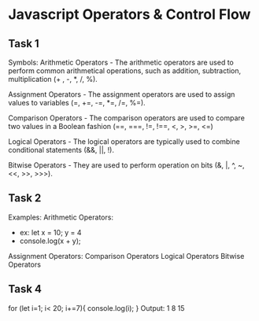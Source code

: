# Javascript Operators & Control Flow

## Task 1

Symbols:
Arithmetic Operators - The arithmetic operators are used to perform common arithmetical operations, such as addition, subtraction, multiplication (+ , -, *, /, %).

Assignment Operators - The assignment operators are used to assign values to variables (=, +=, -=, *=, /=, %=).

Comparison Operators - The comparison operators are used to compare two values in a Boolean fashion (==, ===, !=, !==, <, >, >=, <=)

Logical Operators - The logical operators are typically used to combine conditional statements (&&, ||, !).

Bitwise Operators - They are used to perform operation on bits (&, |, ^, ~, <<, >>, >>>).

## Task 2

Examples:
Arithmetic Operators:
* ex: let x = 10; y = 4
* console.log(x + y);

Assignment Operators: 
Comparison Operators
Logical Operators
Bitwise Operators


## Task 4

for (let i=1; i< 20; i+=7){
    console.log(i);
}
Output:
1
8
15